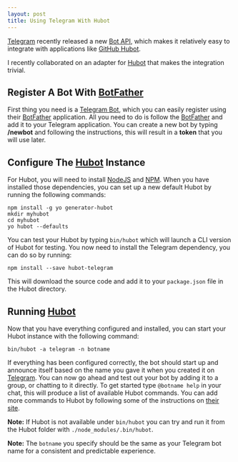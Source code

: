 ```yaml
---
layout: post
title: Using Telegram With Hubot
---
```


[Telegram](https://www.telegram.org/) recently released a new [Bot API](https://core.telegram.org/bots/api), which makes it relatively easy to integrate with applications like [GitHub Hubot](https://hubot.github.com/).

I recently collaborated on an adapter for [Hubot](https://hubot.github.com/) that makes the integration trivial.

## Register A Bot With [BotFather](https://core.telegram.org/bots#botfather)

First thing you need is a [Telegram Bot](https://core.telegram.org/bots), which you can easily register using their [BotFather](https://core.telegram.org/bots#botfather) application. All you need to do is follow the [BotFather](https://telegram.me/botfather) and add it to your Telegram application. You can create a new bot by typing **/newbot** and following the instructions, this will result in a **token** that you will use later.

## Configure The [Hubot](https://hubot.github.com/docs/) Instance

For Hubot, you will need to install [NodeJS](http://nodejs.org/) and [NPM](https://www.npmjs.com/). When you have installed those dependencies, you can set up a new default Hubot by running the following commands:

    npm install -g yo generator-hubot
    mkdir myhubot
    cd myhubot
    yo hubot --defaults

You can test your Hubot by typing `bin/hubot` which will launch a CLI version of Hubot for testing. You now need to install the Telegram dependency, you can do so by running:

    npm install --save hubot-telegram

This will download the source code and add it to your `package.json` file in the Hubot directory.

## Running [Hubot](https://hubot.github.com/docs/)

Now that you have everything configured and installed, you can start your Hubot instance with the following command:

    bin/hubot -a telegram -n botname

If everything has been configured correctly, the bot should start up and announce itself based on the name you gave it when you created it on [Telegram](https://www.telegram.org/). You can now go ahead and test out your bot by adding it to a group, or chatting to it directly. To get started type `@botname help` in your chat, this will produce a list of available Hubot commands. You can add more commands to Hubot by following some of the instructions on [their site](https://hubot.github.com/docs/#scripts).

**Note:** If Hubot is not available under `bin/hubot` you can try and run it from the Hubot folder with `./node_modules/.bin/hubot`.

**Note:** The `botname` you specify should be the same as your Telegram bot name for a consistent and predictable experience.
